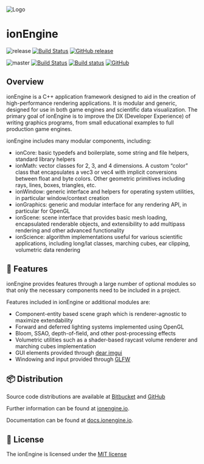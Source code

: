 ![Logo](http://i.imgur.com/AMFY7t6.png)

ionEngine
=========

![release](https://img.shields.io/badge/branch-release-38C7B6.svg) [![Build Status](https://travis-ci.org/iondune/ionEngine.svg?branch=release)](https://travis-ci.org/iondune/ionEngine) [![GitHub release](https://img.shields.io/github/release/iondune/ionEngine.svg)](https://github.com/iondune/ionEngine/releases)

![master](https://img.shields.io/badge/branch-master-B2A0EB.svg) [![Build Status](https://travis-ci.org/iondune/ionEngine.svg?branch=master)](https://travis-ci.org/iondune/ionEngine) [![Build status](https://ci.appveyor.com/api/projects/status/p8wakf96tk3qrm2x?svg=true)](https://ci.appveyor.com/project/iondune/ionengine) [![GitHub](https://img.shields.io/badge/pre--release-v0.4.4-blue.svg)](https://github.com/iondune/ionEngine/commits/master)

Overview
--------

ionEngine is a C++ application framework designed to aid in the creation of high-performance rendering applications.
It is modular and generic, designed for use in both game engines and scientific data visualization.
The primary goal of ionEngine is to improve the DX (Developer Experience) of writing graphics programs, from small educational examples to full production game engines.

ionEngine includes many modular components, including:

* ionCore: basic typedefs and boilerplate, some string and file helpers, standard library helpers
* ionMath: vector classes for 2, 3, and 4 dimensions. A custom “color” class that encapsulates a vec3 or vec4 with implicit conversions between float and byte colors.
  Other geometric primitives including rays, lines, boxes, triangles, etc.
* ionWindow: generic interface and helpers for operating system utilities, in particular window/context creation
* ionGraphics: generic and modular interface for any rendering API, in particular for OpenGL
* ionScene: scene interface that provides basic mesh loading, encapsulated renderable objects, and extensibility to add multipass rendering and other advanced functionality
* ionScience: algorithm implementations useful for various scientific applications, including long/lat classes, marching cubes, ear clipping, volumetric data rendering


:pencil: Features
--------

ionEngine provides features through a large number of optional modules so
that only the necessary components need to be included in a project.

Features included in ionEngine or additional modules are:

* Component-entity based scene graph which is renderer-agnostic to maximize extendability
* Forward and deferred lighting systems implemented using OpenGL
* Bloom, SSAO, depth-of-field, and other post-processing effects
* Volumetric utilities such as a shader-based raycast volume renderer and marching cubes implementation
* GUI elements provided through [dear imgui](https://github.com/ocornut/imgui)
* Windowing and input provided through [GLFW](http://www.glfw.org/)


:package: Distribution
------------

Source code distributions are available at [Bitbucket](https://bitbucket.org/iondune/ionengine) and [GitHub](https://github.com/iondune/ionEngine)

Further information can be found at [ionengine.io](http://ionengine.io/).

Documentation can be found at [docs.ionengine.io](http://docs.ionengine.io/).


:hammer: License
-------

The ionEngine is licensed under the [MIT license](http://opensource.org/licenses/MIT)
